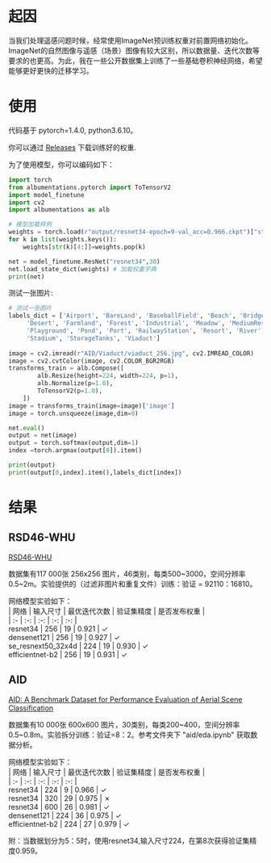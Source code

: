 # 起因

当我们处理遥感问题时候，经常使用ImageNet预训练权重对前置网络初始化。ImageNet的自然图像与遥感（场景）图像有较大区别，所以数据量、迭代次数等要求的也更高。为此，我在一些公开数据集上训练了一些基础卷积神经网络，希望能够更好更快的迁移学习。

# 使用

代码基于 pytorch=1.4.0, python3.6.10。

你可以通过 [Releases](https://github.com/lsh1994/remote_sensing_pretrained_models/releases) 下载训练好的权重.  

为了使用模型，你可以编码如下：
```python
import torch
from albumentations.pytorch import ToTensorV2
import model_finetune
import cv2
import albumentations as alb

# 模型加载样例
weights = torch.load(r"output/resnet34-epoch=9-val_acc=0.966.ckpt")["state_dict"] # 模型权重
for k in list(weights.keys()):
    weights[str(k)[4:]]=weights.pop(k)

net = model_finetune.ResNet("resnet34",30)
net.load_state_dict(weights) # 加载权重字典
print(net)

```
测试一张图片:
```python
# 测试一张图片
labels_dict = ['Airport', 'BareLand', 'BaseballField', 'Beach', 'Bridge', 'Center', 'Church', 'Commercial', 'DenseResidential',
     'Desert', 'Farmland', 'Forest', 'Industrial', 'Meadow', 'MediumResidential', 'Mountain', 'Park', 'Parking',
     'Playground', 'Pond', 'Port', 'RailwayStation', 'Resort', 'River', 'School', 'SparseResidential', 'Square',
     'Stadium', 'StorageTanks', 'Viaduct']
     
image = cv2.imread(r"AID/Viaduct/viaduct_256.jpg", cv2.IMREAD_COLOR)
image = cv2.cvtColor(image, cv2.COLOR_BGR2RGB)
transforms_train = alb.Compose([
        alb.Resize(height=224, width=224, p=1),
        alb.Normalize(p=1.0),
        ToTensorV2(p=1.0),
    ])
image = transforms_train(image=image)['image']
image = torch.unsqueeze(image,dim=0)

net.eval()
output = net(image)
output = torch.softmax(output,dim=1)
index =torch.argmax(output[0]).item()

print(output)
print(output[0,index].item(),labels_dict[index])
```

# 结果

<!-- ## AID++ -->

<!-- ## BigEarthNet -->

## RSD46-WHU

[RSD46-WHU](https://github.com/RSIA-LIESMARS-WHU/RSD46-WHU)

数据集有117 000张 256x256 图片，46类别，每类500\~3000，空间分辨率0.5\~2m。实验提供的（过滤非图片和重复文件）训练：验证 = 92110：16810。

网络模型实验如下：   
| 网络 | 输入尺寸  | 最优迭代次数 | 验证集精度 | 是否发布权重 |      
| :- | :-: | :-: | :-: | :-: |         
resnet34 | 256 | 19 | 0.921 | ✓   
densenet121 | 256 | 19 | 0.927 | ✓   
se_resnext50_32x4d | 224 | 19 | 0.930 | ✓  
efficientnet-b2 | 256 | 19 | 0.931 | ✓   

## AID
[AID: A Benchmark Dataset for Performance Evaluation of Aerial Scene Classification](https://captain-whu.github.io/AID/)

数据集有10 000张 600x600 图片，30类别，每类200\~400，空间分辨率0.5\~0.8m。实验拆分训练：验证=8：2。参考文件夹下 "aid/eda.ipynb" 获取数据分析。

网络模型实验如下：    
| 网络 | 输入尺寸  | 最优迭代次数 | 验证集精度 | 是否发布权重 |   
| :- | :-: | :-: | :-: | :-: |     
resnet34 | 224 | 9 | 0.966 | ✓   
resnet34 | 320 | 29 | 0.975 | ✗   
resnet34 | 600 | 26 | 0.981 | ✓   
densenet121 | 224 | 36 | 0.975 | ✓  
efficientnet-b2 | 224 | 27 | 0.979 | ✓  

附：当数据划分为5：5时，使用resnet34,输入尺寸224，在第8次获得验证集精度0.959。
